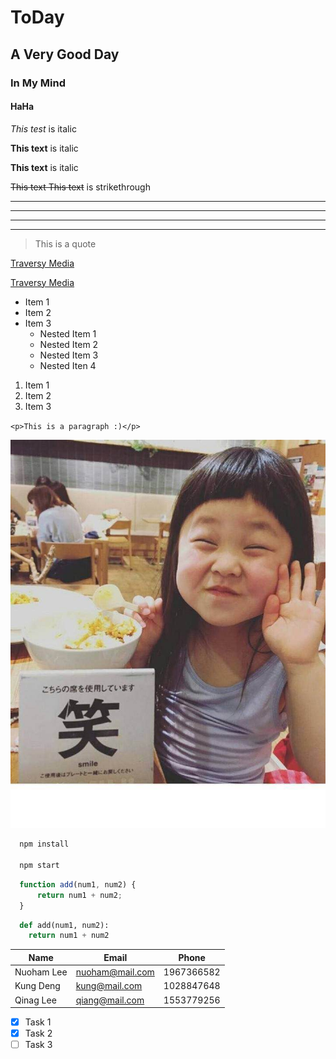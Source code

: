 <!-- Headings -->
# ToDay
## A Very Good Day
### In My Mind
#### HaHa

<!-- Italics -->
*This test* is italic

<!-- Strong -->
**This text** is italic

__This text__ is italic

<!-- Strikethrough -->
~~This text This text~~ is strikethrough

<!-- Horizontal Rule -->

---
___

---

___
<!-- Blockquote -->
> This is a quote

<!-- Links -->
[Traversy Media](http://www.traversymedia.com)

[Traversy Media](http://www.traversymedia.com
"Traversy Media")

<!-- UL -->
* Item 1
* Item 2
* Item 3
  * Nested Item 1
  * Nested Item 2
  * Nested Item 3
  * Nested Iten 4

<!-- OL -->
1. Item 1
1. Item 2
1. Item 3

<!-- Inline Code Block -->
`<p>This is a paragraph :)</p>`

<!-- Images -->
![PHOTO](nn.jpeg)

<!-- Github Markdown -->

<!-- Code Blocks -->
```bash
  npm install

  npm start
```

```javascript
  function add(num1, num2) {
      return num1 + num2;
  }
```

```python
  def add(num1, num2):
    return num1 + num2
```

<!-- Tables -->
| Name       | Email           | Phone      |
| ---------- | --------------- | ---------- |
| Nuoham Lee | nuoham@mail.com | 1967366582 |
| Kung Deng  | kung@mail.com   | 1028847648 |
| Qinag Lee  | qiang@mail.com  | 1553779256 |
<!-- Task Lists -->
* [x] Task 1
* [x] Task 2
* [ ] Task 3